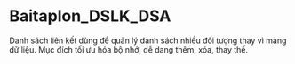 ﻿# Baitaplon_DSLK_DSA
 Danh sách liên kết dùng để quản lý danh sách nhiều đối tượng thay vì mảng dữ liệu. Mục đích tối ưu hóa bộ nhớ, dễ dang thêm, xóa, thay thế.

